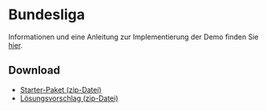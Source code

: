 # Bundesliga

Informationen und eine Anleitung zur Implementierung der Demo finden Sie [hier](https://regensburger-forscher.de/mme/Demos/bundesliga/).

## Download

- [Starter-Paket (zip-Datei)](https://github.com/Multimedia-Engineering-Regensburg-Demos/MME-Bundesliga/archive/starter.zip)
- [Lösungsvorschlag (zip-Datei)](https://github.com/Multimedia-Engineering-Regensburg-Demos/MME-Bundesliga/archive/master.zip)
